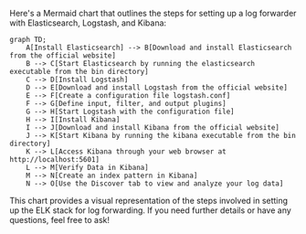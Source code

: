 Here's a Mermaid chart that outlines the steps for setting up a log forwarder with Elasticsearch, Logstash, and Kibana:

```mermaid
graph TD;
    A[Install Elasticsearch] --> B[Download and install Elasticsearch from the official website]
    B --> C[Start Elasticsearch by running the elasticsearch executable from the bin directory]
    C --> D[Install Logstash]
    D --> E[Download and install Logstash from the official website]
    E --> F[Create a configuration file logstash.conf]
    F --> G[Define input, filter, and output plugins]
    G --> H[Start Logstash with the configuration file]
    H --> I[Install Kibana]
    I --> J[Download and install Kibana from the official website]
    J --> K[Start Kibana by running the kibana executable from the bin directory]
    K --> L[Access Kibana through your web browser at http://localhost:5601]
    L --> M[Verify Data in Kibana]
    M --> N[Create an index pattern in Kibana]
    N --> O[Use the Discover tab to view and analyze your log data]
```

This chart provides a visual representation of the steps involved in setting up the ELK stack for log forwarding. If you need further details or have any questions, feel free to ask!
